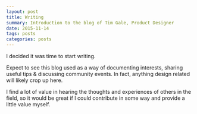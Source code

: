 ```yaml
---
layout: post
title: Writing
summary: Introduction to the blog of Tim Gale, Product Designer
date: 2015-11-14
tags: posts
categories: posts
---
```


I decided it was time to start writing.

Expect to see this blog used as a way of documenting interests, sharing useful tips &amp; discussing community events. In fact, anything design related will likely crop up here.

I find a lot of value in hearing the thoughts and experiences of others in the field, so it would be great if I could contribute in some way and provide a little value myself.
